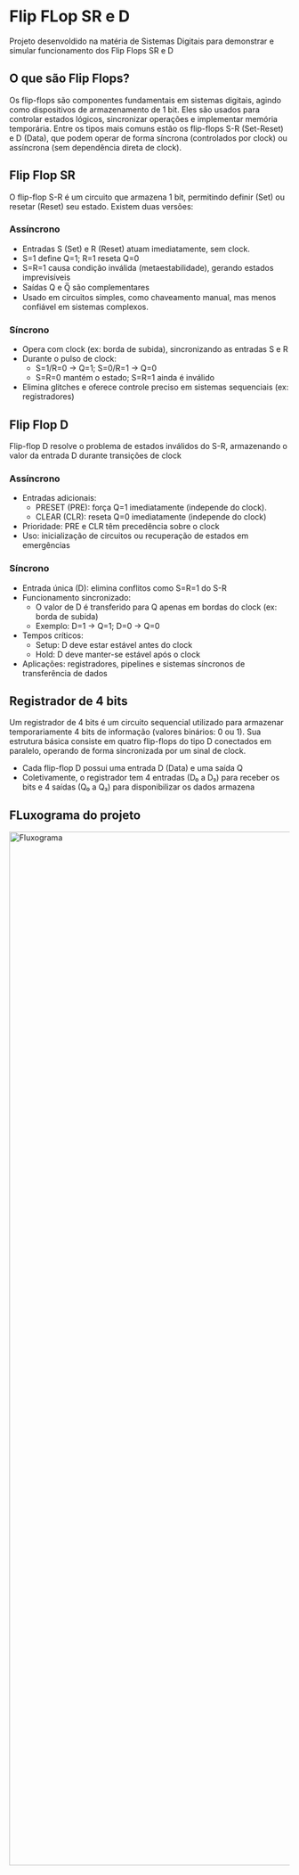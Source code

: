 <h1>Flip FLop SR e D</h1>
  Projeto desenvoldido na matéria de Sistemas Digitais para demonstrar e simular funcionamento dos Flip Flops SR e D

<h2>O que são Flip Flops?</h2>
  Os flip-flops são componentes fundamentais em sistemas digitais, agindo como dispositivos de armazenamento de 1 bit. Eles são usados para controlar estados lógicos, sincronizar operações e implementar memória temporária. Entre os tipos mais comuns estão os flip-flops S-R (Set-Reset) e D (Data), que podem operar de forma síncrona (controlados por clock) ou assíncrona (sem dependência direta de clock).

<h2>Flip Flop SR</h2>
O flip-flop S-R é um circuito que armazena 1 bit, permitindo definir (Set) ou resetar (Reset) seu estado. Existem duas versões:
<h3>Assíncrono</h3>
<ul>
  <li>Entradas S (Set) e R (Reset) atuam imediatamente, sem clock.</li>
  <li>S=1 define Q=1; R=1 reseta Q=0</li>
  <li>S=R=1 causa condição inválida (metaestabilidade), gerando estados imprevisíveis</li>
  <li>Saídas Q e Q̅ são complementares</li>
  <li>Usado em circuitos simples, como chaveamento manual, mas menos confiável em sistemas complexos.</li>
</ul>
<h3>Síncrono</h3>
<ul>
  <li>Opera com clock (ex: borda de subida), sincronizando as entradas S e R</li>
  <li>
    Durante o pulso de clock:
    <ul>
      <li>S=1/R=0 → Q=1; S=0/R=1 → Q=0</li>
      <li>S=R=0 mantém o estado; S=R=1 ainda é inválido</li>
    </ul>
  </li>
  <li>Elimina glitches e oferece controle preciso em sistemas sequenciais (ex: registradores)</li>
</ul>

<h2>Flip Flop D</h2>
Flip-flop D resolve o problema de estados inválidos do S-R, armazenando o valor da entrada D durante transições de clock
<h3>Assíncrono</h3>
<ul>
  <li>
    Entradas adicionais:
    <ul>
      <li>PRESET (PRE): força Q=1 imediatamente (independe do clock).</li>
      <li>CLEAR (CLR): reseta Q=0 imediatamente (independe do clock)</li>
    </ul>
  </li>
  <li>Prioridade: PRE e CLR têm precedência sobre o clock</li>
  <li>Uso: inicialização de circuitos ou recuperação de estados em emergências</li>
</ul>
<h3>Síncrono</h3>
<ul>
  <li>Entrada única (D): elimina conflitos como S=R=1 do S-R</li>
  <li>
    Funcionamento sincronizado:
    <ul>
      <li>O valor de D é transferido para Q apenas em bordas do clock (ex: borda de subida)</li>
      <li>Exemplo: D=1 → Q=1; D=0 → Q=0</li>
    </ul>
 <li>
    Tempos críticos:
    <ul>
      <li>Setup: D deve estar estável antes do clock</li>
      <li>Hold: D deve manter-se estável após o clock</li>
    </ul>
  <li>Aplicações: registradores, pipelines e sistemas síncronos de transferência de dados</li>
</ul>

<h2>Registrador de 4 bits</h2>
Um registrador de 4 bits é um circuito sequencial utilizado para armazenar temporariamente 4 bits de informação (valores binários: 0 ou 1). Sua estrutura básica consiste em quatro flip-flops do tipo D conectados em paralelo, operando de forma sincronizada por um sinal de clock.
<ul>
  <li>Cada flip-flop D possui uma entrada D (Data) e uma saída Q</li>
  <li>Coletivamente, o registrador tem 4 entradas (D₀ a D₃) para receber os bits e 4 saídas (Q₀ a Q₃) para disponibilizar os dados armazena</li>
</ul>
  
<h2>FLuxograma do projeto</h2>
<img width="1856" alt="Fluxograma" src="https://github.com/user-attachments/assets/40804591-5873-451a-aaf2-0b305a2eca82" />
